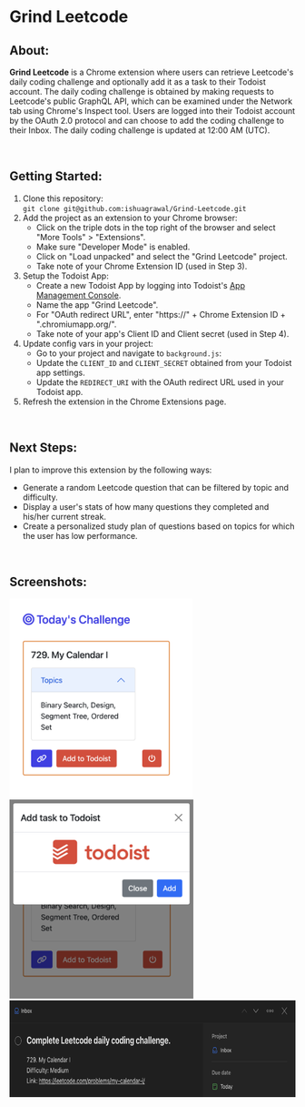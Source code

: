 # Grind Leetcode

## About:
**Grind Leetcode** is a Chrome extension where users can retrieve Leetcode's daily coding challenge and optionally add it as a task to their Todoist account. The daily coding challenge is obtained by making requests to Leetcode's public GraphQL API, which can be examined under the Network tab using Chrome's Inspect tool. Users are logged into their Todoist account by the OAuth 2.0 protocol and can choose to add the coding challenge to their Inbox. The daily coding challenge is updated at 12:00 AM (UTC).

<br>

## Getting Started:
1. Clone this repository:  
`git clone git@github.com:ishuagrawal/Grind-Leetcode.git`
1. Add the project as an extension to your Chrome browser:
   * Click on the triple dots in the top right of the browser and select "More Tools" > "Extensions".
   * Make sure "Developer Mode" is enabled.
   * Click on "Load unpacked" and select the "Grind Leetcode" project.
   * Take note of your Chrome Extension ID (used in Step 3).
2. Setup the Todoist App:
   * Create a new Todoist App by logging into Todoist's [App Management Console](https://developer.todoist.com/appconsole.html).
   * Name the app "Grind Leetcode".
   * For "OAuth redirect URL", enter "https://" + Chrome Extension ID + ".chromiumapp.org/".
   * Take note of your app's Client ID and Client secret (used in Step 4).
3. Update config vars in your project:
   * Go to your project and navigate to `background.js`:
   * Update the `CLIENT_ID` and `CLIENT_SECRET` obtained from your Todoist app settings.
   * Update the `REDIRECT_URI` with the OAuth redirect URL used in your Todoist app.
4. Refresh the extension in the Chrome Extensions page.

<br>

## Next Steps:
I plan to improve this extension by the following ways: 
* Generate a random Leetcode question that can be filtered by topic and difficulty.
* Display a user's stats of how many questions they completed and his/her current streak.
* Create a personalized study plan of questions based on topics for which the user has low performance.

<br>

## Screenshots:
<img src="readme-images/home.png" height="350" alt="Home">
<img src="readme-images/todoist_prompt.png" height="350" alt="Todoist Prompt">
<img src="readme-images/todoist_task.png" height="170" alt="Task Added to Todoist">
